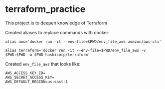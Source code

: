 # terraform_practice
This project is to deepen knowledge of Terraform

Created aliases to replace commands with docker:

`alias aws='docker run -it --env-file=$PWD/env_file_aws amazon/aws-cli'`

`alias terraform='docker run -it --env-file=$PWD/env_file_aws -v $PWD:$PWD -w $PWD hashicorp/terraform'`

Created `env_file_aws` that looks like:
```
AWS_ACCESS_KEY_ID=
AWS_SECRET_ACCESS_KEY=
AWS_DEFAULT_REGION=us-east-1
```